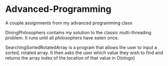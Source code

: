 # Advanced-Programming
A couple assignments from my advanced programming class

DiningPhilosophers contains my solution to the classic multi-threading problem. It runs until all philosophers have eaten once.

SearchingSortedRotatedArray is a program that allows the user to input a sorted, rotated array. It then asks the user which value they wish to find and returns the array index of the location of that value in O(nlogn)
